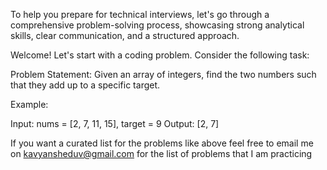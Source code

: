 To help you prepare for technical interviews, let's go through a comprehensive problem-solving process, showcasing strong analytical skills, clear communication, and a structured approach.

Welcome! Let's start with a coding problem. Consider the following task:

Problem Statement:
Given an array of integers, find the two numbers such that they add up to a specific target.

Example:

Input: nums = [2, 7, 11, 15], target = 9
Output: [2, 7]

If you want a curated list for the problems like above feel free to email me on kavyansheduv@gmail.com for the list of problems that I am practicing
